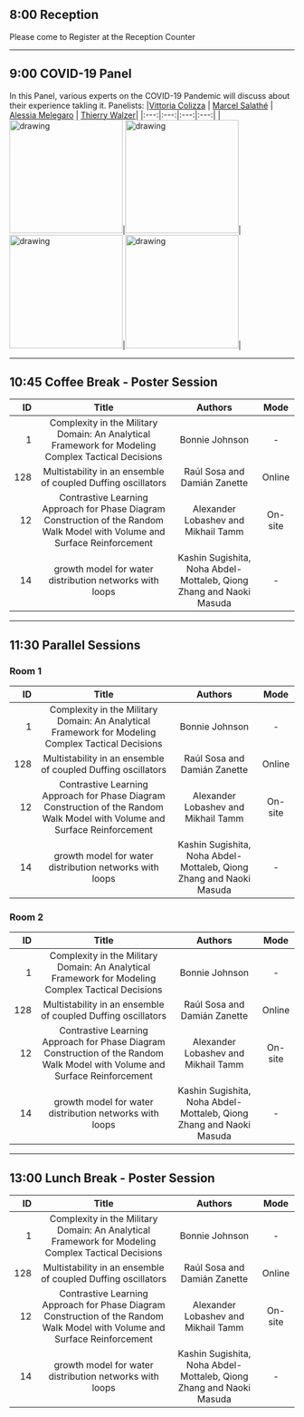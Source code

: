 ## 8:00 Reception
Please come to Register at the Reception Counter

------

## 9:00 COVID-19 Panel
In this Panel, various experts on the COVID-19 Pandemic will discuss about their experience takling it.
Panelists:
|[Vittoria Colizza](https://ccs2021.univ-lyon1.fr/#SPEAKER_Vittoria_Colizza) | [Marcel Salathé](https://ccs2021.univ-lyon1.fr/#SPEAKER_Marcel_Salathe) | [Alessia Melegaro](https://ccs2021.univ-lyon1.fr/#SPEAKER_Alessia_Melegaro) | [Thierry Walzer](https://ccs2021.univ-lyon1.fr/#SPEAKER_Thierry_Walzer)|
|:---:|:---:|:---:|:---:|
|<img src="https://ccs2021.univ-lyon1.fr/people-pics/colizza.jpg" alt="drawing" width="200"/>|<img src="https://ccs2021.univ-lyon1.fr/people-pics/salathe.jpg" alt="drawing" width="200"/>|<img src="https://ccs2021.univ-lyon1.fr/people-pics/melegaro.jpg" alt="drawing" width="200"/>|<img src="https://ccs2021.univ-lyon1.fr/people-pics/walzer.jpg" alt="drawing" width="200"/>|

------


## 10:45 Coffee Break - Poster Session

| ID  | Title | Authors | Mode|
| ---: | :----: | :------: | :----:	|
|1|		Complexity in the Military Domain: An Analytical Framework for Modeling Complex Tactical Decisions| 	Bonnie Johnson| 	-  |
|128				|				Multistability in an ensemble of coupled Duffing oscillators	|	Raúl Sosa and Damián Zanette|	Online	| 
|12		|				Contrastive Learning Approach for Phase Diagram Construction of the Random Walk Model with Volume and Surface Reinforcement|	Alexander Lobashev and Mikhail Tamm | 	On-site	|
| 14|growth model for water distribution networks with loops						|			Kashin Sugishita, Noha Abdel-Mottaleb, Qiong Zhang and Naoki Masuda 	|	- |	

------

## 11:30 Parallel Sessions
### Room 1
| ID  | Title | Authors | Mode|
| ---: | :----: | :------: | :----:	|
|1|		Complexity in the Military Domain: An Analytical Framework for Modeling Complex Tactical Decisions| 	Bonnie Johnson| 	-  |
|128				|				Multistability in an ensemble of coupled Duffing oscillators	|	Raúl Sosa and Damián Zanette|	Online	| 
|12		|				Contrastive Learning Approach for Phase Diagram Construction of the Random Walk Model with Volume and Surface Reinforcement|	Alexander Lobashev and Mikhail Tamm | 	On-site	|
| 14|growth model for water distribution networks with loops						|			Kashin Sugishita, Noha Abdel-Mottaleb, Qiong Zhang and Naoki Masuda 	|	- |	

### Room 2
| ID  | Title | Authors | Mode|
| ---: | :----: | :------: | :----:	|
|1|		Complexity in the Military Domain: An Analytical Framework for Modeling Complex Tactical Decisions| 	Bonnie Johnson| 	-  |
|128				|				Multistability in an ensemble of coupled Duffing oscillators	|	Raúl Sosa and Damián Zanette|	Online	| 
|12		|				Contrastive Learning Approach for Phase Diagram Construction of the Random Walk Model with Volume and Surface Reinforcement|	Alexander Lobashev and Mikhail Tamm | 	On-site	|
| 14|growth model for water distribution networks with loops						|			Kashin Sugishita, Noha Abdel-Mottaleb, Qiong Zhang and Naoki Masuda 	|	- |	

------

## 13:00 Lunch Break - Poster Session

| ID  | Title | Authors | Mode|
| ---: | :----: | :------: | :----:	|
|1|		Complexity in the Military Domain: An Analytical Framework for Modeling Complex Tactical Decisions| 	Bonnie Johnson| 	-  |
|128				|				Multistability in an ensemble of coupled Duffing oscillators	|	Raúl Sosa and Damián Zanette|	Online	| 
|12		|				Contrastive Learning Approach for Phase Diagram Construction of the Random Walk Model with Volume and Surface Reinforcement|	Alexander Lobashev and Mikhail Tamm | 	On-site	|
| 14|growth model for water distribution networks with loops						|			Kashin Sugishita, Noha Abdel-Mottaleb, Qiong Zhang and Naoki Masuda 	|	- |	
